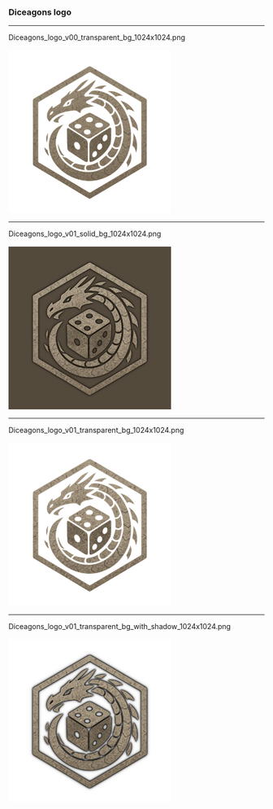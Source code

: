 ### Diceagons logo

---

Diceagons_logo_v00_transparent_bg_1024x1024.png<br><br>
<a href="https://raw.githubusercontent.com/jesterjunk/WurmUnlimited_Diceagons/refs/heads/master/logo/Diceagons_logo_v00_transparent_bg_1024x1024.png" title="Diceagons_logo_v00_transparent_bg_1024x1024.png">
<img width="320px" src="https://github.com/jesterjunk/WurmUnlimited_Diceagons/blob/master/logo/Diceagons_logo_v00_transparent_bg_1024x1024.png" title="Diceagons_logo_v00_transparent_bg_1024x1024.png">
</a>
<hr>
Diceagons_logo_v01_solid_bg_1024x1024.png<br><br>
<a href="https://raw.githubusercontent.com/jesterjunk/WurmUnlimited_Diceagons/refs/heads/master/logo/Diceagons_logo_v01_solid_bg_1024x1024.png" title="Diceagons_logo_v01_solid_bg_1024x1024.png">
<img width="320px" src="https://github.com/jesterjunk/WurmUnlimited_Diceagons/blob/master/logo/Diceagons_logo_v01_solid_bg_1024x1024.png" title="Diceagons_logo_v01_solid_bg_1024x1024.png">
</a>
<hr>
Diceagons_logo_v01_transparent_bg_1024x1024.png<br><br>
<a href="https://raw.githubusercontent.com/jesterjunk/WurmUnlimited_Diceagons/refs/heads/master/logo/Diceagons_logo_v01_transparent_bg_1024x1024.png" title="Diceagons_logo_v01_transparent_bg_1024x1024.png">
<img width="320px" src="https://github.com/jesterjunk/WurmUnlimited_Diceagons/blob/master/logo/Diceagons_logo_v01_transparent_bg_1024x1024.png" title="Diceagons_logo_v01_transparent_bg_1024x1024.png">
</a>
<hr>
Diceagons_logo_v01_transparent_bg_with_shadow_1024x1024.png<br><br>
<a href="https://raw.githubusercontent.com/jesterjunk/WurmUnlimited_Diceagons/refs/heads/master/logo/Diceagons_logo_v01_transparent_bg_with_shadow_1024x1024.png" title="Diceagons_logo_v01_transparent_bg_with_shadow_1024x1024.png">
<img width="320px" src="https://github.com/jesterjunk/WurmUnlimited_Diceagons/blob/master/logo/Diceagons_logo_v01_transparent_bg_with_shadow_1024x1024.png" title="Diceagons_logo_v01_transparent_bg_with_shadow_1024x1024.png">
</a>
